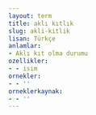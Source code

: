 ```yaml
---
layout: term
title: aklı kıtlık
slug: akli-kitlik
lisan: Türkçe
anlamlar:
- Aklı kıt olma durumu
ozellikler:
- - isim
ornekler:
- - ''
orneklerkaynak:
- - ''
---
```

